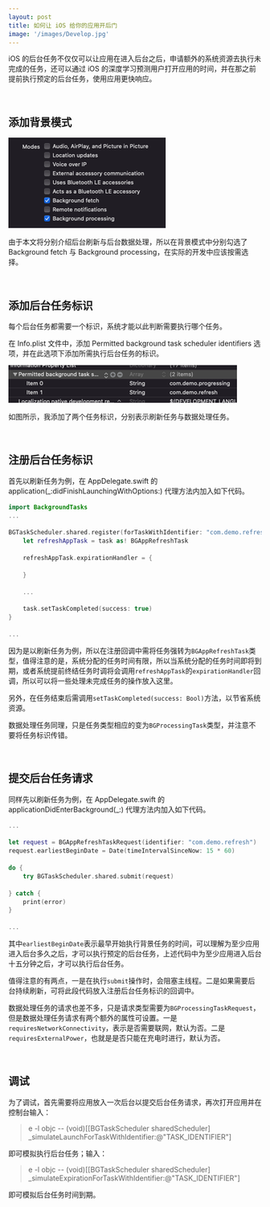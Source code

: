 ```yaml
---
layout: post
title: 如何让 iOS 给你的应用开后门
image: '/images/Develop.jpg'
---
```


iOS 的后台任务不仅仅可以让应用在进入后台之后，申请额外的系统资源去执行未完成的任务，还可以通过 iOS 的深度学习预测用户打开应用的时间，并在那之前提前执行预定的后台任务，使用应用更快响应。

<br/>

## 添加背景模式

![5](/images/about-ios-background-modes/5.png)

由于本文将分别介绍后台刷新与后台数据处理，所以在背景模式中分别勾选了 Background fetch 与 Background processing，在实际的开发中应该按需选择。

<br/>

## 添加后台任务标识

每个后台任务都需要一个标识，系统才能以此判断需要执行哪个任务。

在 Info.plist 文件中，添加 Permitted background task scheduler identifiers 选项，并在此选项下添加所需执行后台任务的标识。

![6](/images/about-ios-background-modes/6.png)

如图所示，我添加了两个任务标识，分别表示刷新任务与数据处理任务。

<br/>

## 注册后台任务标识

首先以刷新任务为例，在 AppDelegate.swift 的 application(_:didFinishLaunchingWithOptions:) 代理方法内加入如下代码。
```swift
import BackgroundTasks
...
    
BGTaskScheduler.shared.register(forTaskWithIdentifier: "com.demo.refresh", using: nil) { task in
    let refreshAppTask = task as! BGAppRefreshTask
    
    refreshAppTask.expirationHandler = {
        
    }
    
    ...
    
    task.setTaskCompleted(success: true)
}

...
```

因为是以刷新任务为例，所以在注册回调中需将任务强转为`BGAppRefreshTask`类型，值得注意的是，系统分配的任务时间有限，所以当系统分配的任务时间即将到期，或者系统提前终结任务时调将会调用`refreshAppTask`的`expirationHandler`回调，所以可以将一些处理未完成任务的操作放入这里。

另外，在任务结束后需调用`setTaskCompleted(success: Bool)`方法，以节省系统资源。

数据处理任务同理，只是任务类型相应的变为`BGProcessingTask`类型，并注意不要将任务标识传错。

<br/>

## 提交后台任务请求

同样先以刷新任务为例，在 AppDelegate.swift 的 applicationDidEnterBackground(_:) 代理方法内加入如下代码。
```swift
...
    
let request = BGAppRefreshTaskRequest(identifier: "com.demo.refresh")
request.earliestBeginDate = Date(timeIntervalSinceNow: 15 * 60)
        
do {    
    try BGTaskScheduler.shared.submit(request)
    
} catch {
    print(error)
}

...
```

其中`earliestBeginDate`表示最早开始执行背景任务的时间，可以理解为至少应用进入后台多久之后，才可以执行预定的后台任务，上述代码中为至少应用进入后台十五分钟之后，才可以执行后台任务。

值得注意的有两点，一是在执行`submit`操作时，会阻塞主线程。二是如果需要后台持续刷新，可将此段代码放入注册后台任务标识的回调中。

数据处理任务的请求也差不多，只是请求类型需要为`BGProcessingTaskRequest`，但是数据处理任务请求有两个额外的属性可设置。一是`requiresNetworkConnectivity`，表示是否需要联网，默认为否。二是`requiresExternalPower`，也就是是否只能在充电时进行，默认为否。

<br/>

## 调试

为了调试，首先需要将应用放入一次后台以提交后台任务请求，再次打开应用并在控制台输入：

> e -l objc -- (void)[[BGTaskScheduler sharedScheduler] _simulateLaunchForTaskWithIdentifier:@"TASK_IDENTIFIER"]

即可模拟执行后台任务；输入：

> e -l objc -- (void)[[BGTaskScheduler sharedScheduler] _simulateExpirationForTaskWithIdentifier:@"TASK_IDENTIFIER"]

即可模拟后台任务时间到期。
